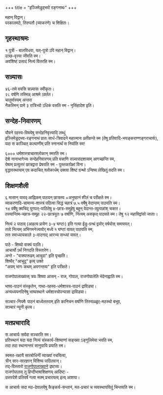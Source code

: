 +++
title = "इञ्जिमेडूद्भवो रङ्गनाथः"
+++

महान् विद्वान्।  
परकालमठे, तिरुपतौ (व्याकरणे) च शिक्षितः। 

## गृहस्थाश्रमः
१ पुत्री - बालविधवा, यत्-पुत्रो ऽपि महान् विद्वान्।  
उञ्छ-वृत्त्या जीवति स्म।  
अवशिष्टं प्रसादं नित्यं वितरति स्म। 

## सन्न्यासः
४६-तमे वयसि सन्न्यासः स्वीकृतः।  
२८ वर्षणि तस्मिन्न् आश्रमे ऽवर्तत।  
चातुर्मास्यम् अन्तरा  
नैकस्मिन् ग्रामे ३ रात्रिभ्यो ऽधिकं वसति स्म - नृसिंहादेश इति।

## सन्देह-निवारणम्
यौवने रहस्य-विषयेषु सन्देहनिवृत्त्यादि लब्धुं  
इञ्जिमेडूद्भव-रङ्गनाथं प्रातः सार्ध-त्रिवादने महात्मानः प्रतीक्षन्ते स्म (तेषु प्रतिवादि-भयङ्कराण्णङ्गराचार्यः),  
यदा स काञ्चित् कल्याणीम् प्रति स्नानार्थं स निर्याति स्म!

६००० धर्मशास्त्राचारश्लोकान् स्मरति स्म।  
देशे नानाभागेभ्यः सन्देहनिवारणम् प्रति पत्त्राणि सन्न्यासदशायाम् आगच्छन्ति स्म,  
येषाम् प्रत्युत्तरं छात्रद्वारा प्रेषयति स्म - पुस्तकापेक्षां विना।  
वृद्धावस्थायाम् एव कदाचित् श्लोकार्धम् उक्त्वा शिष्टं ग्रन्थो ऽन्विष्य लेखितुं वदति स्म।

## शिक्षणशैली
६ मासान् यावद् आह्निकम् पाठयन् छात्रस्य +अनुष्ठानं शीलं च परीक्षते स्म।  
व्याकरणादि-सामान्य-शास्त्रं पठित्वा सिद्धं च्छात्रं ७.५ वर्षेषु वेदान्तम् पाठयति स्म।  
१४ वर्षेषु क्वचिद् युगपत्-पाठितेषु ४-छात्र-समूहेषु बहून् वेदान्त-व्युत्पन्नांश् चकार।  
तस्यान्तिम-च्छात्र-समूहः २२-छात्रयुतः ७ वर्षाणि, नित्यम् असकृत् पाठ्यते स्म। तेषु १२ महाविद्वांसो जाताः।  


नित्यं २ पाठाव् (आहत्य प्रायेण ३-४ घण्टाः) इति गत्या ईडु-ग्रन्थं द्वयोर् वर्षयोस् समापयत्।  
ततो नित्यम् अभिगमनेज्ययोर् मध्ये १ घण्टां यावत् पाठयति स्म,  
ततः स्वाध्यायकाले ३-वादनाद् आरभ्य सन्ध्यां यावत्।  

पाठे - शिष्यो वाक्यं पठति।  
आचार्यो ऽर्थं निगदति विस्तारेण।  
अन्ते - "वाक्यारूढम् आचुदा" इति पृच्छति।  
शिष्यैर् "आचुदु" इत्य् उक्ते  
"अयम् भागः कथम् अवगन्तव्य" इति परीक्षते। 

राजगोपालाख्यास् त्रयः शिष्या आसन् - राज, गोपाल, राजगोपालेति भेदेनाह्वाति स्म। 

भाष्य-पाठनं संस्कृतेन, गाथा-रहस्य-धर्मशास्त्र-पाठनं द्राविड्या।  
अन्यध्ययनदिनेषु भाष्यस्थाने धर्मशास्त्रोपन्यासा द्राविड्या। 

सञ्चार-नियमैः पाठनं बाध्येततराम् इति कानिचन वर्षाणि तिरुवळ्ळूर्-मठस्थो बभूव,  
सञ्चारं न्यूनी कृत्य। 


## मतप्रचारादि
स आचार्यः सर्वदा सञ्चरति स्म।  
प्रतिस्थानं यदा यदा नित्यं संस्कार्य-शिष्याणां सङ्ख्या ऽङ्गुलिमेया भवति स्म,  
तदा तदा स्थानान्तरं सानुयायि प्रयाति स्म। 

स्वमत-रक्षायै सारबोधिनीं व्याख्यां रचयित्वा,  
त्रीन् सार-सारज्ञान् विशिष्य पाठितवान्।  
तद्-विस्तारो [राजगोपालाख्याने](/notes/sapiens/branches/Aryan/satem/indo-iranian/indo-aryan/jAti-varNa-practice/v1/persons/sage-bloodlines/bhRguH/dvitIyajanmani_bhRguH/chyavanaH/ApnavAna/aurvaH/jamadagniH/chakravarti-kulam/paLHaveri-grAmastham/paLHaveri-rAjagopAlaH) द्रष्टव्यः।  
राजगोपालस् तु हिन्दीभाषाशिक्षणय् आदिष्टः -  
उत्तरदेशे प्रतिवर्षं गत्वा मतम् प्रचारयत्व् इत्य् आशया। 

स आचार्यः सदा मठ-देवालयेषु कैङ्कर्य-सन्तानं, मत-प्रचारं च व्यवस्थापयितुं चिन्तयति स्म।  



